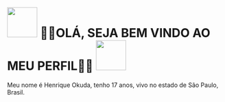 <body>
    <h1><img src="https://i.pinimg.com/originals/85/41/2f/85412f5e3d742cd9f5a68ece9e3af8bd.gif" alt="" style="width: 70px;">
        🍇👻OLÁ, SEJA BEM VINDO AO MEU PERFIL👻🍇
        <img src="https://i.pinimg.com/originals/85/41/2f/85412f5e3d742cd9f5a68ece9e3af8bd.gif" alt="" style="width: 70px;"></h1>
<P>
    Meu nome é Henrique Okuda, tenho 17 anos, vivo no estado de São Paulo, Brasil.
    
</P>
</body>
